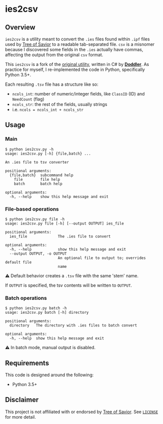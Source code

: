 # ies2csv

## Overview

`ies2csv` is a utility meant to convert the `.ies` files found within `.ipf` files used by [Tree of Savior][tos] to a readable tab-separated file. `csv` is a misnomer because I discovered some fields in the `.ies` actually have commas, affecting the output from the original `csv` format.

This `ies2csv` is a fork of the [original utility](https://github.com/Doddler/ies2csv), written in C# by [**Doddler**](https://github.com/Doddler). As practice for myself, I re-implemented the code in Python, specifically Python 3.5+.

Each resulting `.tsv` file has a structure like so:
- `ncols_int`: number of numeric/integer fields, like `ClassID` (ID) and `NeedCount` (flag)
- `ncols_str`: the rest of the fields, usually strings
- i.e. `ncols = ncols_int + ncols_str`

## Usage

### Main
```
$ python ies2csv.py -h
usage: ies2csv.py [-h] {file,batch} ...

An .ies file to tsv converter

positional arguments:
  {file,batch}  subcommand help
    file        file help
    batch       batch help

optional arguments:
  -h, --help    show this help message and exit
```

### File-based operations
```
$ python ies2csv.py file -h
usage: ies2csv.py file [-h] [--output OUTPUT] ies_file

positional arguments:
  ies_file              The .ies file to convert

optional arguments:
  -h, --help            show this help message and exit
  --output OUTPUT, -o OUTPUT
                        An optional file to output to; overrides default file
                        name
```

⚠ Default behavior creates a `.tsv` file with the same 'stem' name.

If `OUTPUT` is specified, the tsv contents will be written to `OUTPUT`.

### Batch operations
```
$ python ies2csv.py batch -h
usage: ies2csv.py batch [-h] directory

positional arguments:
  directory   The directory with .ies files to batch convert

optional arguments:
  -h, --help  show this help message and exit
```

⚠ In batch mode, manual output is disabled.

## Requirements

This code is designed around the following:

- Python 3.5+

## Disclaimer

This project is not affiliated with or endorsed by [Tree of Savior][tos]. See [`LICENSE`](LICENSE) for more detail.

[tos]: https://treeofsavior.com/
